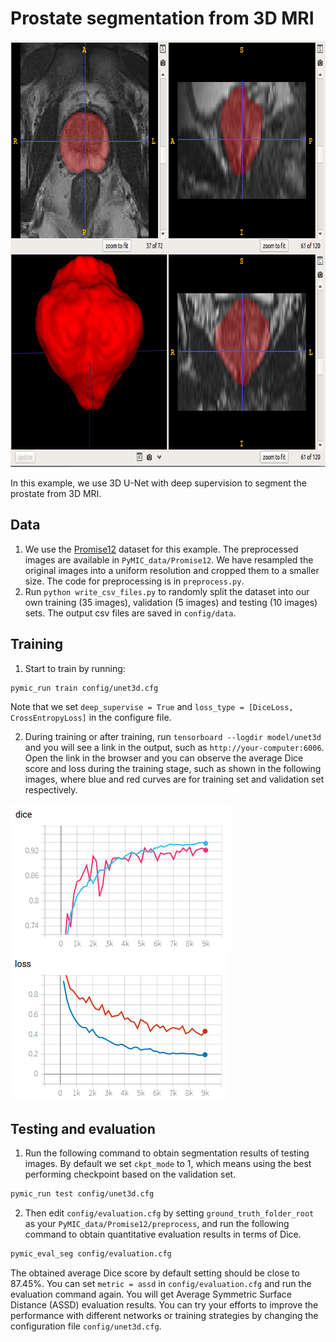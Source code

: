 # Prostate segmentation from 3D MRI
<img src="./picture/seg_example.png" width="796" height="682"/> 

In this example, we use 3D U-Net with deep supervision to segment the prostate from 3D MRI. 

## Data 
1. We use the [Promise12][promise12_link] dataset for this example. The preprocessed images are available in `PyMIC_data/Promise12`. We have resampled the original images into a uniform resolution and cropped them to a smaller size. The code for preprocessing is in  `preprocess.py`.
2. Run `python write_csv_files.py` to randomly split the dataset into our own training (35 images), validation (5 images) and testing (10 images) sets. The output csv files are saved in `config/data`.

[promise12_link]:https://promise12.grand-challenge.org/

## Training
1. Start to train by running:
 
```bash
pymic_run train config/unet3d.cfg
```

Note that we set `deep_supervise = True` and `loss_type = [DiceLoss, CrossEntropyLoss]` in the configure file. 

2. During training or after training, run `tensorboard --logdir model/unet3d` and you will see a link in the output, such as `http://your-computer:6006`. Open the link in the browser and you can observe the average Dice score and loss during the training stage, such as shown in the following images, where blue and red curves are for training set and validation set respectively. 

![avg_dice](./picture/train_avg_dice.png)
![avg_loss](./picture/train_avg_loss.png)

## Testing and evaluation
1. Run the following command to obtain segmentation results of testing images. By default we set `ckpt_mode` to 1, which means using the best performing checkpoint based on the validation set.

```bash
pymic_run test config/unet3d.cfg
```

2. Then edit `config/evaluation.cfg` by setting `ground_truth_folder_root` as your `PyMIC_data/Promise12/preprocess`, and run the following command to obtain quantitative evaluation results in terms of Dice. 

```bash
pymic_eval_seg config/evaluation.cfg
```

The obtained average Dice score by default setting should be close to 87.45%. You can set `metric = assd` in `config/evaluation.cfg` and run the evaluation command again. You will get Average Symmetric Surface Distance (ASSD) evaluation results. You can try your efforts to improve the performance with different networks or training strategies by changing the configuration file `config/unet3d.cfg`.

